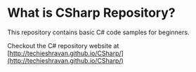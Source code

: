 # What is CSharp Repository?
This repository contains basic C# code samples for beginners.

Checkout the C# repository website at [http://techieshravan.github.io/CSharp/](http://techieshravan.github.io/CSharp/)


